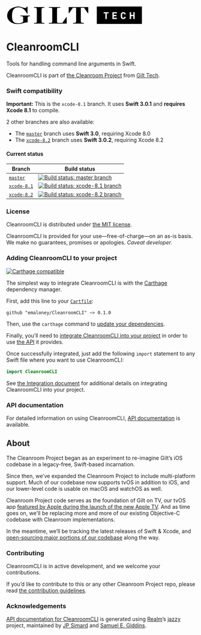 ![Gilt Tech logo](https://raw.githubusercontent.com/gilt/Cleanroom/xcode-8.1/Assets/gilt-tech-logo.png)

# CleanroomCLI

Tools for handling command line arguments in Swift.

CleanroomCLI is part of [the Cleanroom Project](https://github.com/gilt/Cleanroom) from [Gilt Tech](http://tech.gilt.com).


### Swift compatibility

**Important:** This is the `xcode-8.1` branch. It uses **Swift 3.0.1** and **requires Xcode 8.1** to compile.

2 other branches are also available:

- The [`master`](https://github.com/emaloney/CleanroomCLI) branch uses **Swift 3.0**, requiring Xcode 8.0
- The [`xcode-8.2`](https://github.com/emaloney/CleanroomCLI/tree/xcode-8.2) branch uses **Swift 3.0.2**, requiring Xcode 8.2


#### Current status

Branch|Build status
--------|------------------------
[`master`](https://github.com/emaloney/CleanroomCLI)|[![Build status: master branch](https://travis-ci.org/emaloney/CleanroomCLI.svg?branch=master)](https://travis-ci.org/emaloney/CleanroomCLI)
[`xcode-8.1`](https://github.com/emaloney/CleanroomCLI/tree/xcode-8.1)|[![Build status: xcode-8.1 branch](https://travis-ci.org/emaloney/CleanroomCLI.svg?branch=xcode-8.1)](https://travis-ci.org/emaloney/CleanroomCLI)
[`xcode-8.2`](https://github.com/emaloney/CleanroomCLI/tree/xcode-8.2)|[![Build status: xcode-8.2 branch](https://travis-ci.org/emaloney/CleanroomCLI.svg?branch=xcode-8.2)](https://travis-ci.org/emaloney/CleanroomCLI)

### License

CleanroomCLI is distributed under [the MIT license](https://github.com/emaloney/CleanroomCLI/blob/xcode-8.1/LICENSE).

CleanroomCLI is provided for your use—free-of-charge—on an as-is basis. We make no guarantees, promises or apologies. *Caveat developer.*


### Adding CleanroomCLI to your project

[![Carthage compatible](https://img.shields.io/badge/Carthage-compatible-4BC51D.svg?style=flat)](https://github.com/Carthage/Carthage)

The simplest way to integrate CleanroomCLI is with the [Carthage](https://github.com/Carthage/Carthage) dependency manager.

First, add this line to your [`Cartfile`](https://github.com/Carthage/Carthage/blob/master/Documentation/Artifacts.md#cartfile):

```
github "emaloney/CleanroomCLI" ~> 0.1.0
```

Then, use the `carthage` command to [update your dependencies](https://github.com/Carthage/Carthage#upgrading-frameworks).

Finally, you’ll need to [integrate CleanroomCLI into your project](https://github.com/emaloney/CleanroomCLI/blob/xcode-8.1/INTEGRATION.md) in order to use [the API](https://rawgit.com/emaloney/CleanroomCLI/xcode-8.1/Documentation/API/index.html) it provides.

Once successfully integrated, just add the following `import` statement to any Swift file where you want to use CleanroomCLI:

```swift
import CleanroomCLI
```

See [the Integration document](https://github.com/emaloney/CleanroomCLI/blob/xcode-8.1/INTEGRATION.md) for additional details on integrating CleanroomCLI into your project.


### API documentation

For detailed information on using CleanroomCLI, [API documentation](https://rawgit.com/emaloney/CleanroomCLI/xcode-8.1/Documentation/API/index.html) is available.


## About

The Cleanroom Project began as an experiment to re-imagine Gilt’s iOS codebase in a legacy-free, Swift-based incarnation.

Since then, we’ve expanded the Cleanroom Project to include multi-platform support. Much of our codebase now supports tvOS in addition to iOS, and our lower-level code is usable on macOS and watchOS as well.

Cleanroom Project code serves as the foundation of Gilt on TV, our tvOS app [featured by Apple during the launch of the new Apple TV](http://www.apple.com/apple-events/september-2015/). And as time goes on, we'll be replacing more and more of our existing Objective-C codebase with Cleanroom implementations.

In the meantime, we’ll be tracking the latest releases of Swift & Xcode, and [open-sourcing major portions of our codebase](https://github.com/gilt/Cleanroom#open-source-by-default) along the way.


### Contributing

CleanroomCLI is in active development, and we welcome your contributions.

If you’d like to contribute to this or any other Cleanroom Project repo, please read [the contribution guidelines](https://github.com/gilt/Cleanroom#contributing-to-the-cleanroom-project).


### Acknowledgements

[API documentation for CleanroomCLI](https://rawgit.com/emaloney/CleanroomCLI/xcode-8.1/Documentation/API/index.html) is generated using [Realm](http://realm.io)’s [jazzy](https://github.com/realm/jazzy/) project, maintained by [JP Simard](https://github.com/jpsim) and [Samuel E. Giddins](https://github.com/segiddins).

